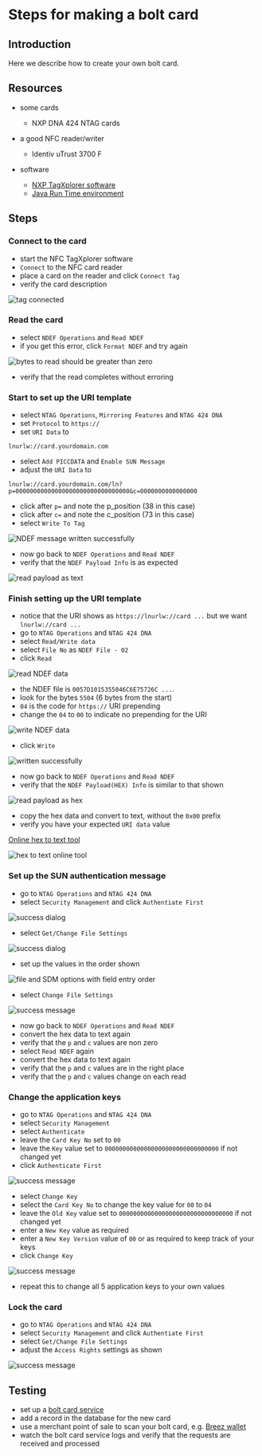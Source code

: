 # Steps for making a bolt card

## Introduction

Here we describe how to create your own bolt card.

## Resources
 
- some cards
  - NXP DNA 424 NTAG cards

- a good NFC reader/writer
  - Identiv uTrust 3700 F

- software
  - [NXP TagXplorer software](https://www.nxp.com/products/rfid-nfc/mifare-hf/mifare-desfire/tagxplorer-pc-based-nfc-tag-reader-writer-tool:TAGXPLORER)
  - [Java Run Time environment](https://java.com/de/download/)

## Steps

### Connect to the card
- start the NFC TagXplorer software
- `Connect` to the NFC card reader
- place a card on the reader and click `Connect Tag`
- verify the card description

![tag connected](images/con.webp)

### Read the card
- select `NDEF Operations` and `Read NDEF`
- if you get this error, click `Format NDEF` and try again

![bytes to read should be greater than zero](images/btr.webp)

- verify that the read completes without erroring

### Start to set up the URI template
- select `NTAG Operations`, `Mirroring Features` and `NTAG 424 DNA`
- set `Protocol` to `https://`
- set `URI Data` to
```
lnurlw://card.yourdomain.com
```
- select `Add PICCDATA` and `Enable SUN Message`
- adjust the `URI Data` to
```
lnurlw://card.yourdomain.com/ln?p=00000000000000000000000000000000&c=0000000000000000
```
- click after `p=` and note the p_position (38 in this case)
- click after `c=` and note the c_position (73 in this case)
- select `Write To Tag`

![NDEF message written successfully](images/nfwc.webp)

- now go back to `NDEF Operations` and `Read NDEF`
- verify that the `NDEF Payload Info` is as expected

![read payload as text](images/rd-txt.webp)
	 
### Finish setting up the URI template
- notice that the URI shows as `https://lnurlw://card ...` but we want `lnurlw://card ...`
- go to `NTAG Operations` and `NTAG 424 DNA`
- select `Read/Write data`
- select `File No` as `NDEF File - 02`
- click `Read`

![read NDEF data](images/rdh.webp)

- the NDEF file is `0057D1015355046C6E75726C ...`.
- look for the bytes `5504` (6 bytes from the start)
- `04` is the code for `https://` URI prepending
- change the `04` to `00` to indicate no prepending for the URI

![write NDEF data](images/wrh.webp)

- click `Write`

![written successfully](images/ws.webp)

- now go back to `NDEF Operations` and `Read NDEF`
- verify that the `NDEF Payload(HEX) Info` is similar to that shown

![read payload as hex](images/nrd.webp)

- copy the hex data and convert to text, without the `0x00` prefix
- verify you have your expected `URI data` value  

[Online hex to text tool](http://www.unit-conversion.info/texttools/hexadecimal/)

![hex to text online tool](images/hex.webp)

### Set up the SUN authentication message
- go to `NTAG Operations` and `NTAG 424 DNA`
- select `Security Management` and click `Authentiate First`

![success dialog](images/avs.webp)

- select `Get/Change File Settings`

![success dialog](images/gfs.webp)

- set up the values in the order shown

![file and SDM options with field entry order](images/fs-add.webp)

- select `Change File Settings`

![success message](images/cfs.webp)

- now go back to `NDEF Operations` and `Read NDEF`
- convert the hex data to text again
- verify that the `p` and `c` values are non zero
- select `Read NDEF` again
- convert the hex data to text again
- verify that the `p` and `c` values are in the right place
- verify that the `p` and `c` values change on each read
 
### Change the application keys
- go to `NTAG Operations` and `NTAG 424 DNA`
- select `Security Management`
- select `Authenticate`
- leave the `Card Key No` set to `00`
- leave the `Key` value set to `00000000000000000000000000000000` if not changed yet
- click `Authenticate First`

![success message](images/avs.webp)

- select `Change Key`
- select the `Card Key No` to change the key value for `00` to `04`
- leave the `Old Key` value set to `00000000000000000000000000000000` if not changed yet
- enter a `New Key` value as required
- enter a `New Key Version` value of `00` or as required to keep track of your keys
- click `Change Key`

![success message](images/ccs.webp)

- repeat this to change all 5 application keys to your own values

### Lock the card
- go to `NTAG Operations` and `NTAG 424 DNA`
- select `Security Management` and click `Authentiate First`
- select `Get/Change File Settings`
- adjust the `Access Rights` settings as shown

![success message](images/lock.webp)

## Testing
- set up a [bolt card service](INSTALL.md)
- add a record in the database for the new card
- use a merchant point of sale to scan your bolt card, e.g. [Breez wallet](https://breez.technology/)
- watch the bolt card service logs and verify that the requests are received and processed
